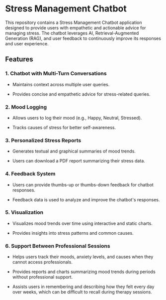 # Stress Management Chatbot

This repository contains a Stress Management Chatbot application designed to provide users with empathetic and actionable advice for managing stress. The chatbot leverages AI, Retrieval-Augmented Generation (RAG), and user feedback to continuously improve its responses and user experience.


## Features

### 1. Chatbot with Multi-Turn Conversations

- Maintains context across multiple user queries.

- Provides concise and empathetic advice for stress-related queries.

### 2. Mood Logging

- Allows users to log their mood (e.g., Happy, Neutral, Stressed).

- Tracks causes of stress for better self-awareness.

### 3. Personalized Stress Reports

- Generates textual and graphical summaries of mood trends.

- Users can download a PDF report summarizing their stress data.

### 4. Feedback System

- Users can provide thumbs-up or thumbs-down feedback for chatbot responses.

- Feedback data is used to analyze and improve the chatbot's responses.

### 5. Visualization

- Visualizes mood trends over time using interactive and static charts.

- Provides insights into stress patterns and common causes.

### 6. Support Between Professional Sessions

- Helps users track their moods, anxiety levels, and causes when they cannot access professionals.

- Provides reports and charts summarizing mood trends during periods without professional support.

- Assists users in remembering and describing how they felt every day over weeks, which can be difficult to recall during therapy sessions.
